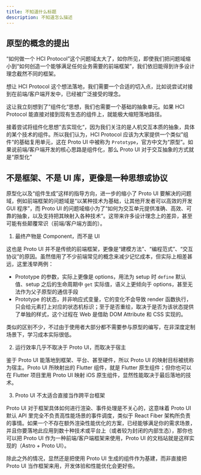 ```yaml
---
title: 不知道什么标题
description: 不知道怎么描述
---
```


## 原型的概念的提出

“如何做一个 HCI Protocol”这个问题域太大了，如你所见，即使我们把问题域缩小到“如何创造一个能够满足任何业务需要的前端框架”，我们依旧能得到许多设计理念截然不同的框架。

想让 HCI Protocol 这个想法落地，我们需要一个合适的切入点，比如说尝试对接到在前端/客户端开发中，已经被广泛接受的理念。

这让我立刻想到了”组件化“思想，我们也需要一个基础的抽象单元。如果 HCI Protocol 能直接对接到现有生态的组件上，就能极大缩短落地路径。

接着尝试将组件化思想”去实现化“，因为我们关注的是人机交互本质的抽象，具体的某个技术的组件。所以我们认为，HCI Protocol 应该为大家提供一个类似”组件“的基础复用单元，这在 Proto UI 中被称为 `Prototype`，官方中文为“原型”。如果说前端/客户端开发的核心思路是组件化，那么 Proto UI 对于交互抽象的方式就是“原型化”

## 不是框架、不是 UI 库，更像是一种思想或协议

原型化以及“组件生成”这样的指导方向，进一步的缩小了 Proto UI 要解决的问题域，例如前端框架的问题域是“以某种技术为基础，让其他开发者可以高效的开发 GUI 程序”，而 Proto UI 的问题域缩小为了“如何为交互单元提供准确、高效、可靠的抽象，以及支持把其映射入各种技术”。这带来许多设计理念上的差异，甚至可能有些颠覆常识（前端/客户端方面的）。

1. 最终产物是 Component，而不是 UI

这也是 Proto UI 并不是传统的前端框架，更像是“建模方法”、“编程范式”、“交互协议”的原因。虽然借用了不少前端常见的概念来减少记忆成本，但实际上相差甚远，这里浅举两例：

- Prototype 的参数，实际上更像是 options，用法为 setup 时 `define` 默认值、setup 之后的生命周期中 `get` 实际值，语义上更倾向于 options，甚至无法作为父子原型的通信手段
- Prototype 的状态，并非响应式变量，它的变化不会导致 render 函数执行，只会给元素打上对应的状态机标识；至于是否重绘，取决于是否为该状态提供了单独的样式，这个过程在 Web 是借助 DOM Attribute 和 CSS 实现的。

类似的区别不少，不过由于使用者大部分都不需要参与原型的编写，在非深度定制场景下，学习成本实际很低。

2. 运行效率几乎不取决于 Proto UI，而取决于宿主

鉴于 Proto UI 能落地到框架、平台、甚至硬件，所以 Proto UI 的映射目标被统称为宿主。Proto UI 所映射出的 Flutter 组件，就是 Flutter 原生组件；但你也可以在 Flutter 项目里用 Proto UI 映射 iOS 原生组件，显然性能取决于最后落地的技术。

3. Proto UI 不太适合直接当作跨平台框架

Proto UI 对于框架具体如何进行渲染、事件处理是不关心的，这意味着 Proto UI 默认 API 里完全不负责高性能场景的事件调度，类似于 React Fiber 架构所负责的事情。如果一个不存在额外渲染性能优化的方案，已经能够满足你的需求场景，并且你要落地此应用到数十种技术或平台上（或者较为封闭的内部生态），那你也可以把 Proto UI 作为一种前端/客户端框架来使用，Proto UI 的文档站就是这样实现的（Astro + Proto UI）。

除此之外的情况，显然还是把使用 Proto UI 生成的组件作为基建，而非直接把 Proto UI 当作框架来用，开发体验和性能优化会更好些。
